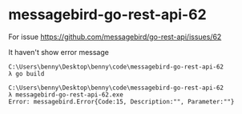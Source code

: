 # messagebird-go-rest-api-62
For issue https://github.com/messagebird/go-rest-api/issues/62

It haven't show error message

````
C:\Users\benny\Desktop\benny\code\messagebird-go-rest-api-62
λ go build

C:\Users\benny\Desktop\benny\code\messagebird-go-rest-api-62
λ messagebird-go-rest-api-62.exe
Error: messagebird.Error{Code:15, Description:"", Parameter:""}
````
